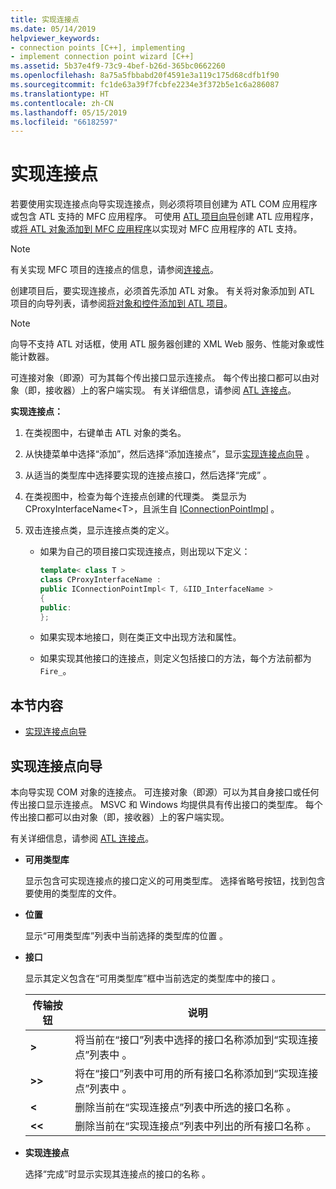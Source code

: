 ```yaml
---
title: 实现连接点
ms.date: 05/14/2019
helpviewer_keywords:
- connection points [C++], implementing
- implement connection point wizard [C++]
ms.assetid: 5b37e4f9-73c9-4bef-b26d-365bc0662260
ms.openlocfilehash: 8a75a5fbbabd20f4591e3a119c175d68cdfb1f90
ms.sourcegitcommit: fc1de63a39f7fcbfe2234e3f372b5e1c6a286087
ms.translationtype: HT
ms.contentlocale: zh-CN
ms.lasthandoff: 05/15/2019
ms.locfileid: "66182597"
---
```

# <a name="implement-a-connection-point"></a>实现连接点

若要使用实现连接点向导实现连接点，则必须将项目创建为 ATL COM 应用程序或包含 ATL 支持的 MFC 应用程序。 可使用 [ATL 项目向导](../atl/reference/atl-project-wizard.md)创建 ATL 应用程序，或[将 ATL 对象添加到 MFC 应用程序](../mfc/reference/adding-atl-support-to-your-mfc-project.md)以实现对 MFC 应用程序的 ATL 支持。

> [!NOTE]
> 有关实现 MFC 项目的连接点的信息，请参阅[连接点](../mfc/connection-points.md)。

创建项目后，要实现连接点，必须首先添加 ATL 对象。 有关将对象添加到 ATL 项目的向导列表，请参阅[将对象和控件添加到 ATL 项目](../atl/reference/adding-objects-and-controls-to-an-atl-project.md)。

> [!NOTE]
> 向导不支持 ATL 对话框，使用 ATL 服务器创建的 XML Web 服务、性能对象或性能计数器。

可连接对象（即源）可为其每个传出接口显示连接点。 每个传出接口都可以由对象（即，接收器）上的客户端实现。 有关详细信息，请参阅 [ATL 连接点](../atl/atl-connection-points.md)。

**实现连接点：**

1. 在类视图中，右键单击 ATL 对象的类名。

1. 从快捷菜单中选择“添加”，然后选择“添加连接点”，显示[实现连接点向导](#implement-connection-point-wizard)   。

1. 从适当的类型库中选择要实现的连接点接口，然后选择“完成”  。

1. 在类视图中，检查为每个连接点创建的代理类。 类显示为 CProxyInterfaceName\<T>，且派生自 [IConnectionPointImpl](../atl/reference/iconnectionpointimpl-class.md)  。

1. 双击连接点类，显示连接点类的定义。

   - 如果为自己的项目接口实现连接点，则出现以下定义：

     ```cpp
     template< class T >
     class CProxyInterfaceName :
     public IConnectionPointImpl< T, &IID_InterfaceName >
     {
     public:
     };
     ```

   - 如果实现本地接口，则在类正文中出现方法和属性。

   - 如果实现其他接口的连接点，则定义包括接口的方法，每个方法前都为 `Fire_`。

## <a name="in-this-section"></a>本节内容

- [实现连接点向导](#implement-connection-point-wizard)

## <a name="implement-connection-point-wizard"></a>实现连接点向导

本向导实现 COM 对象的连接点。 可连接对象（即源）可以为其自身接口或任何传出接口显示连接点。 MSVC 和 Windows 均提供具有传出接口的类型库。 每个传出接口都可以由对象（即，接收器）上的客户端实现。

有关详细信息，请参阅 [ATL 连接点](../atl/atl-connection-points.md)。

- **可用类型库**

  显示包含可实现连接点的接口定义的可用类型库。 选择省略号按钮，找到包含要使用的类型库的文件。

- **位置**

  显示“可用类型库”列表中当前选择的类型库的位置  。

- **接口**

  显示其定义包含在“可用类型库”框中当前选定的类型库中的接口  。

  |传输按钮|说明|
  |---------------------|-----------------|
  |**>**|将当前在“接口”列表中选择的接口名称添加到“实现连接点”列表中   。|
  |**>>**|将在“接口”列表中可用的所有接口名称添加到“实现连接点”列表中   。|
  |**\<**|删除当前在“实现连接点”列表中所选的接口名称  。|
  |**\<\<**|删除当前在“实现连接点”列表中列出的所有接口名称  。|

- **实现连接点**

  选择“完成”时显示实现其连接点的接口的名称  。
